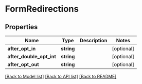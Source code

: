 # FormRedirections

## Properties
Name | Type | Description | Notes
------------ | ------------- | ------------- | -------------
**after_opt_in** | **string** |  | [optional] 
**after_double_opt_int** | **string** |  | [optional] 
**after_opt_out** | **string** |  | [optional] 

[[Back to Model list]](../../README.md#documentation-for-models) [[Back to API list]](../../README.md#documentation-for-api-endpoints) [[Back to README]](../../README.md)

